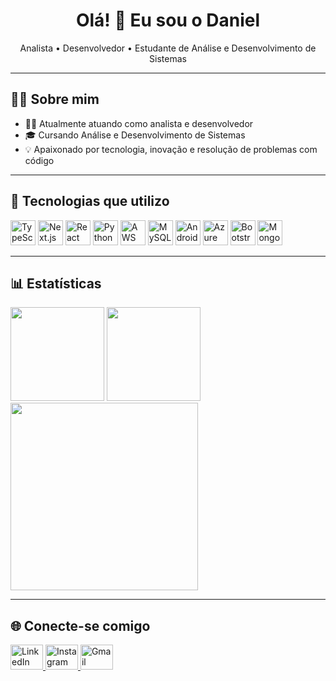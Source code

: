 <h1 align="center">Olá! 👋 Eu sou o Daniel</h1>

<p align="center">
  Analista • Desenvolvedor • Estudante de Análise e Desenvolvimento de Sistemas
</p>

---

## 🧑‍💻 Sobre mim

- 👨‍💼 Atualmente atuando como analista e desenvolvedor
- 🎓 Cursando Análise e Desenvolvimento de Sistemas
- 💡 Apaixonado por tecnologia, inovação e resolução de problemas com código

---

## 🚀 Tecnologias que utilizo

<div align="left">
  <img src="https://cdn.jsdelivr.net/gh/devicons/devicon/icons/typescript/typescript-original.svg" height="40" alt="TypeScript" />
  <img src="https://cdn.jsdelivr.net/gh/devicons/devicon/icons/nextjs/nextjs-original.svg" height="40" alt="Next.js" />
  <img src="https://cdn.jsdelivr.net/gh/devicons/devicon/icons/react/react-original.svg" height="40" alt="React" />
  <img src="https://cdn.jsdelivr.net/gh/devicons/devicon/icons/python/python-original.svg" height="40" alt="Python" />
  <img src="https://skillicons.dev/icons?i=aws" height="40" alt="AWS" />
  <img src="https://skillicons.dev/icons?i=mysql" height="40" alt="MySQL" />
  <img src="https://skillicons.dev/icons?i=androidstudio" height="40" alt="Android Studio" />
  <img src="https://skillicons.dev/icons?i=azure" height="40" alt="Azure" />
  <img src="https://skillicons.dev/icons?i=bootstrap" height="40" alt="Bootstrap" />
  <img src="https://skillicons.dev/icons?i=mongodb" height="40" alt="MongoDB" />
</div>

---

## 📊 Estatísticas

<div align="left">
  <img src="https://github-readme-stats.vercel.app/api?username=Danzinxit&show_icons=true&count_private=true&theme=omni&hide_border=false" height="150" />
  <img src="https://github-readme-stats.vercel.app/api/top-langs?username=Danzinxit&layout=compact&langs_count=5&theme=omni&hide_border=false" height="150" />
</div>

<div align="left">
  <img src="https://github-readme-activity-graph.vercel.app/graph?username=Danzinxit&theme=redical&area=true&radius=16" height="300" />
</div>

---

## 🌐 Conecte-se comigo

<div align="left">
  <a href="https://www.linkedin.com/in/daniel-vieirabh" target="_blank">
    <img src="https://raw.githubusercontent.com/maurodesouza/profile-readme-generator/master/src/assets/icons/social/linkedin/default.svg" width="52" height="40" alt="LinkedIn" />
  </a>
  <a href="https://www.instagram.com/danielvieiray" target="_blank">
    <img src="https://raw.githubusercontent.com/maurodesouza/profile-readme-generator/master/src/assets/icons/social/instagram/default.svg" width="52" height="40" alt="Instagram" />
  </a>
  <a href="mailto:danielvieiraxbh30@gmail.com" target="_blank">
    <img src="https://raw.githubusercontent.com/maurodesouza/profile-readme-generator/master/src/assets/icons/social/gmail/default.svg" width="52" height="40" alt="Gmail" />
  </a>
</div>
